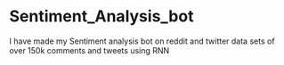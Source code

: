 # Sentiment_Analysis_bot
I have made my Sentiment analysis bot on reddit and twitter data sets of over 150k comments and tweets using RNN
